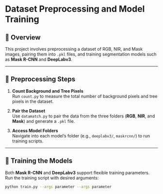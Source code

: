 # Dataset Preprocessing and Model Training

## 📌 Overview
This project involves preprocessing a dataset of RGB, NIR, and Mask images, pairing them into `.pkl` files, and training segmentation models such as **Mask R-CNN** and **DeepLabv3**.

---

## 🔧 Preprocessing Steps

1. **Count Background and Tree Pixels**  
   Run `count.py` to measure the total number of background pixels and tree pixels in the dataset.

2. **Pair the Dataset**  
   Use `datamatch.py` to pair the data from the three folders (**RGB**, **NIR**, and **Mask**) and generate a `.pkl` file.

3. **Access Model Folders**  
   Navigate into each model’s folder (e.g., `deeplabv3/`, `maskrcnn/`) to run training scripts.

---

## 🚀 Training the Models

Both **Mask R-CNN** and **DeepLabv3** support flexible training parameters.  
Run the training script with desired arguments:

```bash
python train.py --args parameter --args parameter
